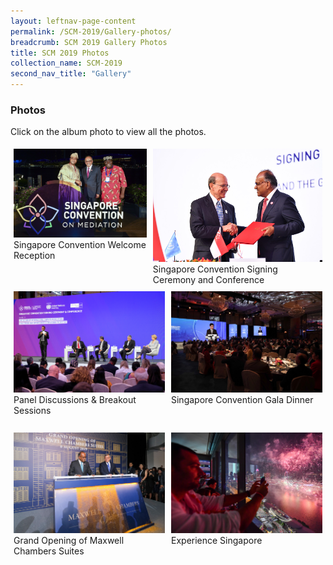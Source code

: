 ```yaml
---
layout: leftnav-page-content
permalink: /SCM-2019/Gallery-photos/
breadcrumb: SCM 2019 Gallery Photos
title: SCM 2019 Photos
collection_name: SCM-2019
second_nav_title: "Gallery"
---
```

### **Photos**
Click on the album photo to view all the photos.
<style>
.row {
  display: flex;
}
  
.row .column {
  margin: 5px;
}

.row .column img {
  width: 300px;
  <!--height: 300px;-->
}
</style>
<div class="row">
  <div class="column">
  <a href="https://www.dropbox.com/sh/1c43dt6ww6glrrm/AACcKYKOYEeC0bI7Tc7bXU4Ga/Singapore%20Convention%20Welcome%20Reception?dl=0&subfolder_nav_tracking=1" target="_blank">
    <img src="/images/album-welcome-reception.jpg" title="Welcome Reception" alt="Singapore Convention on Mediation 2019"></a><br>
  Singapore Convention Welcome Reception<br><br>
  </div>
   <div class="column">
  <a href="https://www.dropbox.com/sh/1c43dt6ww6glrrm/AABgqW18D7PFRrjEtbf-Fjuqa/Singapore%20Convention%20Signing%20Ceremony%20and%20Conference?dl=0&subfolder_nav_tracking=1"  target="_blank">
<img src="/images/album-signing-ceremony.jpg" title="Singapore Convention Signing Ceremony and Conference" alt="Singapore Convention on Mediation 2019"></a><br>Singapore Convention Signing Ceremony and Conference
  </div>
</div>
  
<div class="row">
  <div class="column">
  <a href="https://www.dropbox.com/sh/5gf65kl1i1egddq/AADzDBYe1YrD6NKgizgKXtRaa?dl=0"  target="_blank">
    <img src="/images/album-panel-breakout.jpg" title="Panel Discussions & Breakout Sessions" alt="Singapore Convention on Mediation 2019"></a><br>
  Panel Discussions & Breakout Sessions<br><br>
  </div>
   <div class="column">
  <a href="https://www.dropbox.com/sh/1c43dt6ww6glrrm/AAA69LY6SG8rpcq5ZeCF_8pOa/Singapore%20Convention%20Gala%20Dinner?dl=0&subfolder_nav_tracking=1"  target="_blank">
    <img src="/images/album-gala-dinner.jpg" title="Singapore Convention Gala Dinner" alt="Singapore Convention on Mediation 2019"></a><br>
  Singapore Convention Gala Dinner
  </div>
</div>

<div class="row">
  <div class="column">
  <a href="https://www.dropbox.com/sh/1c43dt6ww6glrrm/AADWHs1YvcgOOUp4-dNAoN4Ca/Grand%20Opening%20of%20Maxwell%20Chambers%20Suites?dl=0&subfolder_nav_tracking=1"  target="_blank">
    <img src="/images/album-granding-opening.jpg" title="Grand Opening of Maxwell Chambers Suites" alt="Singapore Convention on Mediation 2019"></a><br>
  Grand Opening of Maxwell Chambers Suites<br><br>
  </div>
   <div class="column">
  <a href="https://www.dropbox.com/sh/1c43dt6ww6glrrm/AAC1smNDuwiArkPLj4qRz1bfa/Experience%20Singapore?dl=0&subfolder_nav_tracking=1"  target="_blank">
    <img src="/images/album-experience-singapore.jpg" title="Experience Singapore" alt="Singapore Convention on Mediation 2019"></a><br>
  Experience Singapore
  </div>
</div>
                                                                                                                        
